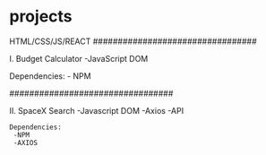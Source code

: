 # projects
HTML/CSS/JS/REACT
#################################


I. Budget Calculator
    -JavaScript DOM
    
   Dependencies:
    - NPM
    
#################################

II. SpaceX Search
     -Javascript DOM
     -Axios
     -API

    Dependencies:
     -NPM
     -AXIOS
